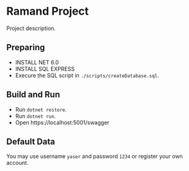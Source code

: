 # Ramand Project

Project description.

## Preparing

* INSTALL NET 6.0
* INSTALL SQL EXPRESS
* Execure the SQL script in `./scripts/createDatabase.sql`.

## Build and Run

* Run `dotnet restore`.
* Run `dotnet run`.
* Open https://localhost:5001/swagger

## Default Data

You may use username `yaser` and password `1234` or register your own account.
